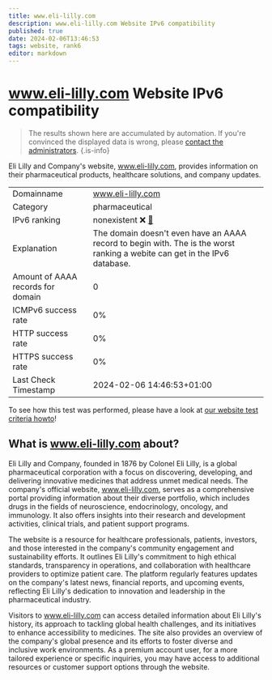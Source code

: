 ```yaml
---
title: www.eli-lilly.com
description: www.eli-lilly.com Website IPv6 compatibility
published: true
date: 2024-02-06T13:46:53
tags: website, rank6
editor: markdown
---
```


# www.eli-lilly.com Website IPv6 compatibility

> The results shown here are accumulated by automation. If you're convinced the displayed data is wrong, please [contact the administrators](/howto/chat). 
{.is-info}

Eli Lilly and Company's website, www.eli-lilly.com, provides information on their pharmaceutical products, healthcare solutions, and company updates.


|   |   |
| - | - |
| Domainname | www.eli-lilly.com
| Category | pharmaceutical |
| IPv6 ranking | nonexistent :x: [🔗](/howto/ranking) |
| Explanation | The domain doesn't even have an AAAA record to begin with. The is the worst ranking a webite can get in the IPv6 database. |
| Amount of AAAA records for domain | 0 |
| ICMPv6 success rate | 0%|
| HTTP success rate | 0% |
| HTTPS success rate | 0% |
| Last Check Timestamp | 2024-02-06 14:46:53+01:00 |

To see how this test was performed, please have a look at [our website test criteria howto](/howto/testcriteria/website)!


## What is www.eli-lilly.com about?
Eli Lilly and Company, founded in 1876 by Colonel Eli Lilly, is a global pharmaceutical corporation with a focus on discovering, developing, and delivering innovative medicines that address unmet medical needs. The company's official website, www.eli-lilly.com, serves as a comprehensive portal providing information about their diverse portfolio, which includes drugs in the fields of neuroscience, endocrinology, oncology, and immunology. It also offers insights into their research and development activities, clinical trials, and patient support programs.

The website is a resource for healthcare professionals, patients, investors, and those interested in the company's community engagement and sustainability efforts. It outlines Eli Lilly's commitment to high ethical standards, transparency in operations, and collaboration with healthcare providers to optimize patient care. The platform regularly features updates on the company's latest news, financial reports, and upcoming events, reflecting Eli Lilly's dedication to innovation and leadership in the pharmaceutical industry.

Visitors to www.eli-lilly.com can access detailed information about Eli Lilly's history, its approach to tackling global health challenges, and its initiatives to enhance accessibility to medicines. The site also provides an overview of the company's global presence and its efforts to foster diverse and inclusive work environments. As a premium account user, for a more tailored experience or specific inquiries, you may have access to additional resources or customer support options through the website.


